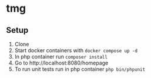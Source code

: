 # tmg

Setup
----

1. Clone
2. Start docker containers with `docker compose up -d`
3. In php container run `composer install`
4. Go to http://localhost:8080/homepage
5. To run unit tests run in php container `php bin/phpunit`
